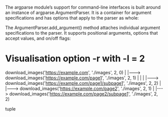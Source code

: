 The argparse module’s support for command-line interfaces is built around an instance of argparse.ArgumentParser. It is a container for argument specifications and has options that apply to the parser as whole:

The ArgumentParser.add_argument() method attaches individual argument specifications to the parser. It supports positional arguments, options that accept values, and on/off flags:

# Visualisation option -r with -l = 2

download_images('https://example.com', './images', 2, 0)
  |
  |---> download_images('https://example.com/page1', './images', 2, 1)
  |       |
  |       |---> download_images('https://example.com/page1/subpage1', './images', 2, 2)
  |
  |---> download_images('https://example.com/page2', './images', 2, 1)
          |
          |---> download_images('https://example.com/page2/subpage1', './images', 2, 2)

tuple